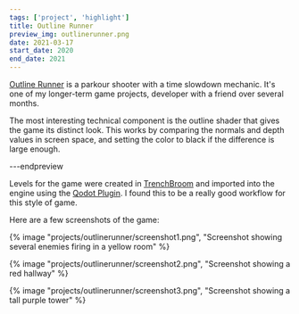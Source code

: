 ```yaml
---
tags: ['project', 'highlight']
title: Outline Runner
preview_img: outlinerunner.png
date: 2021-03-17
start_date: 2020
end_date: 2021
---
```

[Outline Runner](https://ect.itch.io/outline-runner) is a parkour shooter with a time slowdown mechanic.
It's one of my longer-term game projects, developer with a friend over several months.

The most interesting technical component is the outline shader that gives the game its distinct look.
This works by comparing the normals and depth values in screen space,
and setting the color to black if the difference is large enough.

---endpreview

Levels for the game were created in [TrenchBroom](https://trenchbroom.github.io/)
and imported into the engine using the [Qodot Plugin](https://github.com/QodotPlugin/qodot-plugin).
I found this to be a really good workflow for this style of game.

Here are a few screenshots of the game:

{% image "projects/outlinerunner/screenshot1.png", "Screenshot showing several enemies firing in a yellow room" %}

{% image "projects/outlinerunner/screenshot2.png", "Screenshot showing a red hallway" %}

{% image "projects/outlinerunner/screenshot3.png", "Screenshot showing a tall purple tower" %}
